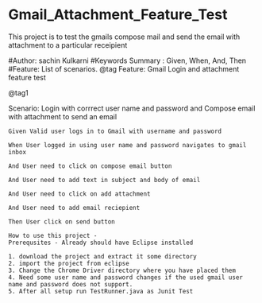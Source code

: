 # Gmail_Attachment_Feature_Test
This project is to test the gmails compose mail and send the email with attachment to a particular receipient

#Author: sachin Kulkarni
#Keywords Summary : Given, When, And, Then
#Feature: List of scenarios.
@tag
Feature: Gmail Login and attachment feature test

  @tag1
  
  Scenario: Login with corrrect user name and password and Compose email with attachment to send an email
  
    Given Valid user logs in to Gmail with username and password
    
    When User logged in using user name and password navigates to gmail inbox
    
    And User need to click on compose email button
    
    And User need to add text in subject and body of email
    
    And User need to click on add attachment  
    
    And User need to add email reciepient
    
    Then User click on send button
    
    How to use this project -
    Prerequsites - Already should have Eclipse installed
    
    1. download the project and extract it some directory
    2. import the project from eclipse
    3. Change the Chrome Driver directory where you have placed them
    4. Need some user name and password changes if the used gmail user name and password does not support.
    5. After all setup run TestRunner.java as Junit Test
